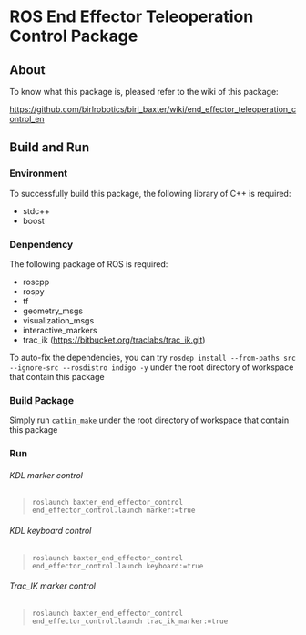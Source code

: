 # ROS End Effector Teleoperation Control Package

## About
To know what this package is, pleased refer to the wiki of this package:

https://github.com/birlrobotics/birl_baxter/wiki/end_effector_teleoperation_control_en


## Build and Run

### Environment
To successfully build this package, the following library of C++ is required:
* stdc++
* boost

### Denpendency
The following package of ROS is required:
* roscpp
* rospy
* tf
* geometry_msgs
* visualization_msgs
* interactive_markers
* trac_ik (https://bitbucket.org/traclabs/trac_ik.git)

To auto-fix the dependencies, you can try ```rosdep install --from-paths src --ignore-src --rosdistro indigo -y``` under the root directory of workspace that contain this package

### Build Package
Simply run ```catkin_make``` under the root directory of workspace that contain this package

### Run
###### KDL marker control
>```roslaunch baxter_end_effector_control end_effector_control.launch marker:=true```

###### KDL keyboard control
> ```roslaunch baxter_end_effector_control end_effector_control.launch keyboard:=true```

###### Trac_IK marker control
> ```roslaunch baxter_end_effector_control end_effector_control.launch trac_ik_marker:=true```
